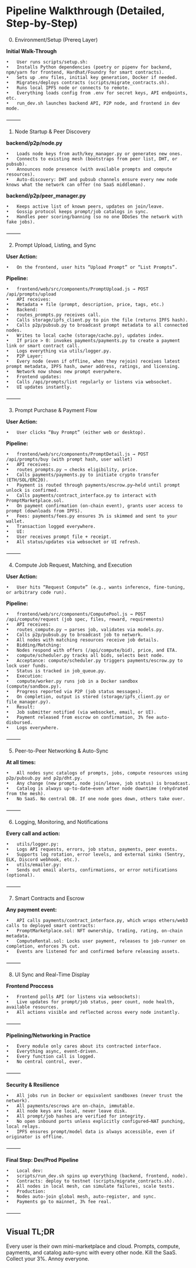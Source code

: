 # Pipeline Walkthrough (Detailed, Step-by-Step)

0. Environment/Setup (Prereq Layer)

**Initial Walk-Through**

	•	User runs scripts/setup.sh:
	•	Installs Python dependencies (poetry or pipenv for backend, npm/yarn for frontend, Hardhat/Foundry for smart contracts).
	•	Sets up .env files, initial key generation, Docker if needed.
	•	Migrates/deploys contracts (scripts/migrate_contracts.sh).
	•	Runs local IPFS node or connects to remote.
	•	Everything loads config from .env for secret keys, API endpoints, etc.
	•	run_dev.sh launches backend API, P2P node, and frontend in dev mode.

⸻

1. Node Startup & Peer Discovery

**backend/p2p/node.py**

	•	Loads node keys from auth/key_manager.py or generates new ones.
	•	Connects to existing mesh (bootstraps from peer list, DHT, or pubsub).
	•	Announces node presence (with available prompts and compute resources).
	•	Auto-discovery: DHT and pubsub channels ensure every new node knows what the network can offer (no SaaS middleman).

**backend/p2p/peer_manager.py**

	•	Keeps active list of known peers, updates on join/leave.
	•	Gossip protocol keeps prompt/job catalogs in sync.
	•	Handles peer scoring/banning (so no one DDoSes the network with fake jobs).

⸻

2. Prompt Upload, Listing, and Sync

**User Action:**

	•	On the frontend, user hits “Upload Prompt” or “List Prompts”.

**Pipeline:**

	•	frontend/web/src/components/PromptUpload.js → POST /api/prompts/upload
	•	API receives:
	•	Metadata + file (prompt, description, price, tags, etc.)
	•	Backend:
	•	routes_prompts.py receives call.
	•	Calls storage/ipfs_client.py to pin the file (returns IPFS hash).
	•	Calls p2p/pubsub.py to broadcast prompt metadata to all connected nodes.
	•	Writes to local cache (storage/cache.py), updates index.
	•	If price > 0: invokes payments/payments.py to create a payment link or smart contract call.
	•	Logs everything via utils/logger.py.
	•	P2P Layer:
	•	Every node (even if offline, when they rejoin) receives latest prompt metadata, IPFS hash, owner address, ratings, and licensing.
	•	Network now shows new prompt everywhere.
	•	Frontend updates:
	•	Calls /api/prompts/list regularly or listens via websocket.
	•	UI updates instantly.

⸻

3. Prompt Purchase & Payment Flow

**User Action:**

	•	User clicks “Buy Prompt” (either web or desktop).

**Pipeline:**

	•	frontend/web/src/components/PromptDetail.js → POST /api/prompts/buy (with prompt hash, user wallet)
	•	API receives:
	•	routes_prompts.py → checks eligibility, price.
	•	Calls payments/payments.py to initiate crypto transfer (ETH/SOL/ERC20).
	•	Payment is routed through payments/escrow.py—held until prompt unlock is confirmed.
	•	Calls payments/contract_interface.py to interact with PromptMarketplace.sol.
	•	On payment confirmation (on-chain event), grants user access to prompt (downloads from IPFS).
	•	Fees: payments/fees.py ensures 3% is skimmed and sent to your wallet.
	•	Transaction logged everywhere.
	•	UI:
	•	User receives prompt file + receipt.
	•	All status/updates via websocket or UI refresh.

⸻

4. Compute Job Request, Matching, and Execution

**User Action:**

	•	User hits “Request Compute” (e.g., wants inference, fine-tuning, or arbitrary code run).

**Pipeline:**

	•	frontend/web/src/components/ComputePool.js → POST /api/compute/request (job spec, files, reward, requirements)
	•	API receives:
	•	routes_compute.py → parses job, validates via models.py.
	•	Calls p2p/pubsub.py to broadcast job to network.
	•	All nodes with matching resources receive job details.
	•	Bidding/Matching:
	•	Nodes respond with offers (/api/compute/bid), price, and ETA.
	•	compute/scheduler.py tracks all bids, selects best node.
	•	Acceptance: compute/scheduler.py triggers payments/escrow.py to lock user funds.
	•	Status is tracked in job_queue.py.
	•	Execution:
	•	compute/worker.py runs job in a Docker sandbox (compute/sandbox.py).
	•	Progress reported via P2P (job status messages).
	•	On completion, output is stored (storage/ipfs_client.py or file_manager.py).
	•	Result:
	•	Job submitter notified (via websocket, email, or UI).
	•	Payment released from escrow on confirmation, 3% fee auto-disbursed.
	•	Logs everywhere.

⸻

5. Peer-to-Peer Networking & Auto-Sync

**At all times:**

	•	All nodes sync catalogs of prompts, jobs, compute resources using p2p/pubsub.py and p2p/dht.py.
	•	Any change (new prompt, node join/leave, job status) is broadcast.
	•	Catalog is always up-to-date—even after node downtime (rehydrated from the mesh).
	•	No SaaS. No central DB. If one node goes down, others take over.

⸻

6. Logging, Monitoring, and Notifications

**Every call and action:**

	•	utils/logger.py:
	•	Logs API requests, errors, job status, payments, peer events.
	•	Supports log rotation, error levels, and external sinks (Sentry, ELK, Discord webhook, etc.).
	•	utils/emailer.py:
	•	Sends out email alerts, confirmations, or error notifications (optional).

⸻

7. Smart Contracts and Escrow

**Any payment event:**

	•	API calls payments/contract_interface.py, which wraps ethers/web3 calls to deployed smart contracts:
	•	PromptMarketplace.sol: NFT ownership, trading, rating, on-chain metadata.
	•	ComputeRental.sol: Locks user payment, releases to job-runner on completion, enforces 3% cut.
	•	Events are listened for and confirmed before releasing assets.

⸻

8. UI Sync and Real-Time Display

**Frontend Proccess**

	•	Frontend polls API (or listens via websockets):
	•	Live updates for prompt/job status, peer count, node health, available resources.
	•	All actions visible and reflected across every node instantly.

⸻

**Pipelining/Networking in Practice**

	•	Every module only cares about its contracted interface.
	•	Everything async, event-driven.
	•	Every function call is logged.
	•	No central control, ever.

⸻

**Security & Resilience**

	•	All jobs run in Docker or equivalent sandboxes (never trust the network).
	•	All payments/escrows are on-chain, immutable.
	•	All node keys are local, never leave disk.
	•	All prompt/job hashes are verified for integrity.
	•	No open inbound ports unless explicitly configured—NAT punching, local relays.
	•	IPFS ensures prompt/model data is always accessible, even if originator is offline.

⸻

**Final Step: Dev/Prod Pipeline**

	•	Local dev:
	•	scripts/run_dev.sh spins up everything (backend, frontend, node).
	•	Contracts: deploy to testnet (scripts/migrate_contracts.sh).
	•	All nodes in local mesh, can simulate failures, scale tests.
	•	Production:
	•	Nodes auto-join global mesh, auto-register, and sync.
	•	Payments go to mainnet, 3% fee real.

⸻

## Visual TL;DR

Every user is their own mini-marketplace and cloud.
Prompts, compute, payments, and catalog auto-sync with every other node.
Kill the SaaS. Collect your 3%. Annoy everyone.
